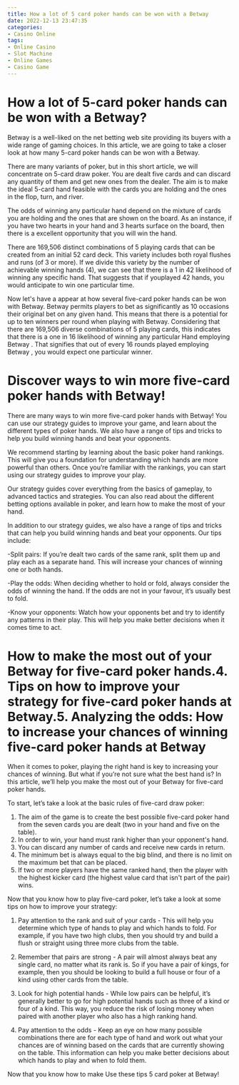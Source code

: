 ```yaml
---
title: How a lot of 5 card poker hands can be won with a Betway
date: 2022-12-13 23:47:35
categories:
- Casino Online
tags:
- Online Casino
- Slot Machine
- Online Games
- Casino Game
---
```



#  How a lot of 5-card poker hands can be won with a Betway?

Betway is a well-liked on the net betting web site providing its buyers with a wide range of gaming choices. In this article, we are going to take a closer look at how many 5-card poker hands can be won with a Betway.

There are many variants of poker, but in this short article, we will concentrate on 5-card draw poker. You are dealt five cards and can discard any quantity of them and get new ones from the dealer. The aim is to make the ideal 5-card hand feasible with the cards you are holding and the ones in the flop, turn, and river.

The odds of winning any particular hand depend on the mixture of cards you are holding and the ones that are shown on the board. As an instance, if you have two hearts in your hand and 3 hearts surface on the board, then there is a excellent opportunity that you will win the hand.

There are 169,506 distinct combinations of 5 playing cards that can be created from an initial 52 card deck. This variety includes both royal flushes and runs (of 3 or more). If we divide this variety by the number of achievable winning hands (4), we can see that there is a 1 in 42 likelihood of winning any specific hand. That suggests that if youplayed 42 hands, you would anticipate to win one particular time.

Now let's have a appear at how several five-card poker hands can be won with Betway. Betway permits players to bet as significantly as 10 occasions their original bet on any given hand. This means that there is a potential for up to ten winners per round when playing with Betway. Considering that there are 169,506 diverse combinations of 5 playing cards, this indicates that there is a one in 16 likelihood of winning any particular Hand employing Betway . That signifies that out of every 16 rounds played employing Betway , you would expect one particular winner.

#  Discover ways to win more five-card poker hands with Betway!

There are many ways to win more five-card poker hands with Betway! You can use our strategy guides to improve your game, and learn about the different types of poker hands. We also have a range of tips and tricks to help you build winning hands and beat your opponents.

We recommend starting by learning about the basic poker hand rankings. This will give you a foundation for understanding which hands are more powerful than others. Once you’re familiar with the rankings, you can start using our strategy guides to improve your play.

Our strategy guides cover everything from the basics of gameplay, to advanced tactics and strategies. You can also read about the different betting options available in poker, and learn how to make the most of your hand.

In addition to our strategy guides, we also have a range of tips and tricks that can help you build winning hands and beat your opponents. Our tips include:

-Split pairs: If you’re dealt two cards of the same rank, split them up and play each as a separate hand. This will increase your chances of winning one or both hands.

-Play the odds: When deciding whether to hold or fold, always consider the odds of winning the hand. If the odds are not in your favour, it’s usually best to fold.

-Know your opponents: Watch how your opponents bet and try to identify any patterns in their play. This will help you make better decisions when it comes time to act.

#  How to make the most out of your Betway for five-card poker hands.4. Tips on how to improve your strategy for five-card poker hands at Betway.5. Analyzing the odds: How to increase your chances of winning five-card poker hands at Betway

When it comes to poker, playing the right hand is key to increasing your chances of winning. But what if you’re not sure what the best hand is? In this article, we’ll help you make the most out of your Betway for five-card poker hands.

To start, let’s take a look at the basic rules of five-card draw poker:

1. The aim of the game is to create the best possible five-card poker hand from the seven cards you are dealt (two in your hand and five on the table).
2. In order to win, your hand must rank higher than your opponent's hand.
3. You can discard any number of cards and receive new cards in return.
4. The minimum bet is always equal to the big blind, and there is no limit on the maximum bet that can be placed.
5. If two or more players have the same ranked hand, then the player with the highest kicker card (the highest value card that isn't part of the pair) wins.


Now that you know how to play five-card poker, let’s take a look at some tips on how to improve your strategy:

1. Pay attention to the rank and suit of your cards - This will help you determine which type of hands to play and which hands to fold. For example, if you have two high clubs, then you should try and build a flush or straight using three more clubs from the table.

2. Remember that pairs are strong - A pair will almost always beat any single card, no matter what its rank is. So if you have a pair of kings, for example, then you should be looking to build a full house or four of a kind using other cards from the table.

3. Look for high potential hands - While low pairs can be helpful, it’s generally better to go for high potential hands such as three of a kind or four of a kind. This way, you reduce the risk of losing money when paired with another player who also has a high ranking hand.

4. Pay attention to the odds - Keep an eye on how many possible combinations there are for each type of hand and work out what your chances are of winning based on the cards that are currently showing on the table. This information can help you make better decisions about which hands to play and when to fold them.

  Now that you know how to make Use these tips 5 card poker at Betway!